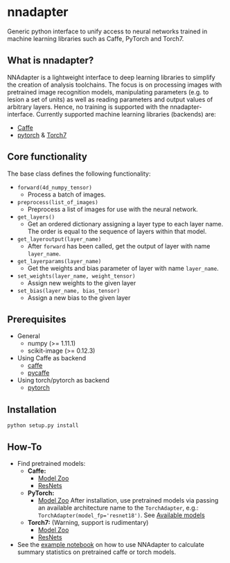# nnadapter
Generic python interface to unify access to neural networks trained in machine learning libraries such as Caffe, PyTorch and Torch7.

## What is nnadapter?

NNAdapter is a lightweight interface to deep learning libraries to simplify the creation of analysis toolchains. The focus is on processing images with pretrained image recognition models, manipulating parameters (e.g. to lesion a set of units) as well as reading parameters and output values of arbitrary layers. Hence, no training is supported with the nnadapter-interface.
Currently supported machine learning libraries (backends) are:

- [Caffe](http://caffe.berkeleyvision.org)
- [pytorch](http://pytorch.org) & [Torch7](http://torch.ch)

## Core functionality
The base class defines the following functionality:

- `forward(4d_numpy_tensor)`
    - Process a batch of images.
- `preprocess(list_of_images)`
    - Preprocess a list of images for use with the neural network.
- `get_layers()`
    - Get an ordered dictionary assigning a layer type to each layer name. The order is equal to the sequence of layers within that model.
- `get_layeroutput(layer_name)`
    - After `forward` has been called, get the output of layer with name `layer_name`.
- `get_layerparams(layer_name)`
    - Get the weights and bias parameter of layer with name `layer_name`.
- `set_weights(layer_name, weight_tensor)`
    - Assign new weights to the given layer
- `set_bias(layer_name, bias_tensor)`
    - Assign a new bias to the given layer
    

## Prerequisites

- General
    - numpy (>= 1.11.1)
    - scikit-image (>= 0.12.3)
- Using Caffe as backend
    - [caffe](http://caffe.berkeleyvision.org/installation.html)
    - [pycaffe](http://caffe.berkeleyvision.org/installation.html#python-andor-matlab-caffe-optional)
- Using torch/pytorch as backend
    - [pytorch](https://github.com/pytorch/pytorch#installation)

## Installation

`python setup.py install`
    
## How-To

- Find pretrained models:
    - **Caffe:** 
        - [Model Zoo](https://github.com/BVLC/caffe/wiki/Model-Zoo)
        - [ResNets](https://github.com/KaimingHe/deep-residual-networks#models)
    - **PyTorch:**
        - [Model Zoo](https://github.com/pytorch/vision#installation)
          After installation, use pretrained models via passing an available architecture name to the `TorchAdapter`, 
          e.g.: `TorchAdapter(model_fp='resnet18')`. See [Available models](https://github.com/pytorch/vision#models)
    - **Torch7:** (Warning, support is rudimentary) 
        - [Model Zoo](https://github.com/torch/torch7/wiki/ModelZoo)
        - [ResNets](https://github.com/facebook/fb.resnet.torch/tree/master/pretrained)
- See the [example notebook](examples/summary_statistics.ipynb) on how to use NNAdapter to calculate summary statistics on pretrained caffe or torch models.